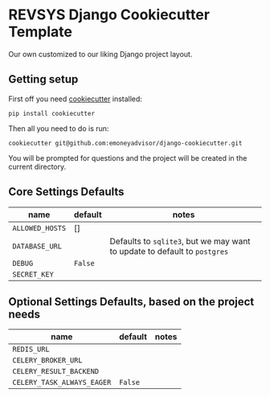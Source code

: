 # REVSYS Django Cookiecutter Template

Our own customized to our liking Django project layout.

## Getting setup

First off you need [cookiecutter](https://github.com/audreyr/cookiecutter) installed:

```shell
pip install cookiecutter
```

Then all you need to do is run:

```shell
cookiecutter git@github.com:emoneyadvisor/django-cookiecutter.git
```

You will be prompted for questions and the project will be created in the
current directory.

## Core Settings Defaults

| name            | default | notes                                                                     |
| --------------- | ------- | ------------------------------------------------------------------------- |
| `ALLOWED_HOSTS` | []      |                                                                           |
| `DATABASE_URL`  |         | Defaults to `sqlite3`, but we may want to update to default to `postgres` |
| `DEBUG`         | `False` |                                                                           |
| `SECRET_KEY`    |         |                                                                           |

## Optional Settings Defaults, based on the project needs

| name                       | default | notes |
| -------------------------- | ------- | ----- |
| `REDIS_URL`                |         |       |
| `CELERY_BROKER_URL`        |         |       |
| `CELERY_RESULT_BACKEND`    |         |       |
| `CELERY_TASK_ALWAYS_EAGER` | `False` |       |
